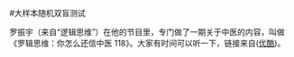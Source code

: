 #大样本随机双盲测试

罗振宇（来自“逻辑思维”）在他的节目里，专门做了一期关于中医的内容，叫做《罗辑思维：你怎么还信中医 118》。大家有时间可以听一下，链接来自([优酷](https://v.youku.com/v_show/id_XOTQwMTQ2NTcy.html))。



